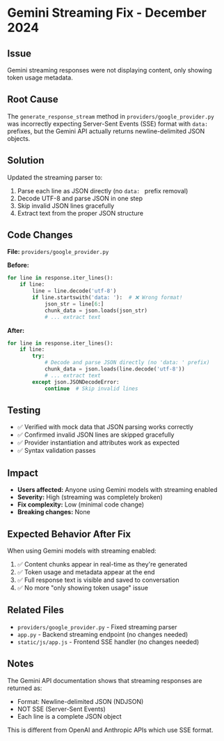 # Gemini Streaming Fix - December 2024

## Issue
Gemini streaming responses were not displaying content, only showing token usage metadata.

## Root Cause
The `generate_response_stream` method in `providers/google_provider.py` was incorrectly expecting Server-Sent Events (SSE) format with `data: ` prefixes, but the Gemini API actually returns newline-delimited JSON objects.

## Solution
Updated the streaming parser to:
1. Parse each line as JSON directly (no `data: ` prefix removal)
2. Decode UTF-8 and parse JSON in one step
3. Skip invalid JSON lines gracefully
4. Extract text from the proper JSON structure

## Code Changes
**File:** `providers/google_provider.py`

**Before:**
```python
for line in response.iter_lines():
    if line:
        line = line.decode('utf-8')
        if line.startswith('data: '):  # ❌ Wrong format!
            json_str = line[6:]
            chunk_data = json.loads(json_str)
            # ... extract text
```

**After:**
```python
for line in response.iter_lines():
    if line:
        try:
            # Decode and parse JSON directly (no 'data: ' prefix)
            chunk_data = json.loads(line.decode('utf-8'))
            # ... extract text
        except json.JSONDecodeError:
            continue  # Skip invalid lines
```

## Testing
- ✅ Verified with mock data that JSON parsing works correctly
- ✅ Confirmed invalid JSON lines are skipped gracefully
- ✅ Provider instantiation and attributes work as expected
- ✅ Syntax validation passes

## Impact
- **Users affected:** Anyone using Gemini models with streaming enabled
- **Severity:** High (streaming was completely broken)
- **Fix complexity:** Low (minimal code change)
- **Breaking changes:** None

## Expected Behavior After Fix
When using Gemini models with streaming enabled:
1. ✅ Content chunks appear in real-time as they're generated
2. ✅ Token usage and metadata appear at the end
3. ✅ Full response text is visible and saved to conversation
4. ✅ No more "only showing token usage" issue

## Related Files
- `providers/google_provider.py` - Fixed streaming parser
- `app.py` - Backend streaming endpoint (no changes needed)
- `static/js/app.js` - Frontend SSE handler (no changes needed)

## Notes
The Gemini API documentation shows that streaming responses are returned as:
- Format: Newline-delimited JSON (NDJSON)
- NOT SSE (Server-Sent Events)
- Each line is a complete JSON object

This is different from OpenAI and Anthropic APIs which use SSE format.
